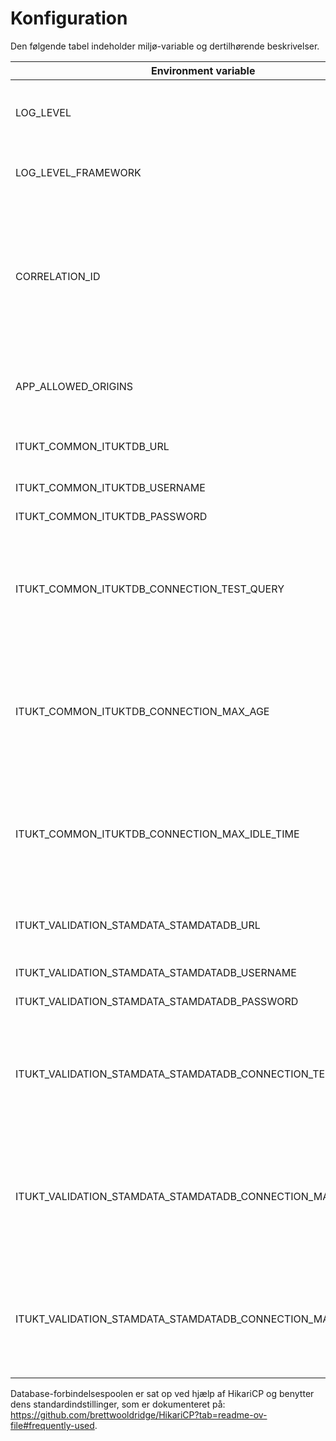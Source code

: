 # Konfiguration

Den følgende tabel indeholder miljø-variable og dertilhørende beskrivelser.

| Environment variable                                          | Description                                                                                                                       | Required |
|---------------------------------------------------------------|-----------------------------------------------------------------------------------------------------------------------------------|----------|
| LOG_LEVEL                                                     | Logniveau for applikations-log. Standardværdi er INFO.                                                                            | Nej      |
| LOG_LEVEL_FRAMEWORK                                           | Logniveau for framework. Standardværdi er INFO.                                                                                   | Nej      |
| CORRELATION_ID                                                | HTTP-header, der angiver hvilken correlation id der skal bruges. Bruges til at korrelere logbeskeder. Standard er "x-request-id". | Nej      |
| APP_ALLOWED_ORIGINS                                           | En liste af URL’er/origins som skal tillades af CORS.                                                                             | Nej      |
| ITUKT_COMMON_ITUKTDB_URL                                      | JDBC-forbindelses-URL til itukt-databasen                                                                                         | Ja       |
| ITUKT_COMMON_ITUKTDB_USERNAME                                 | JDBC-brugernavn                                                                                                                   | Ja       |
| ITUKT_COMMON_ITUKTDB_PASSWORD                                 | JDBC-adgangskode                                                                                                                  | Ja       |
| ITUKT_COMMON_ITUKTDB_CONNECTION_TEST_QUERY                    | Forespørgsel til test af JDBC-forbindelsen. Standard er at bruge JDBC-driveren til at validere forbindelser.                      | Nej      |
| ITUKT_COMMON_ITUKTDB_CONNECTION_MAX_AGE                       | Maksimal tid (ISO 8601-varighed), en forbindelse må være i JDBC-connection pool’en. Standard er 30 minutter                       | Nej      |
| ITUKT_COMMON_ITUKTDB_CONNECTION_MAX_IDLE_TIME                 | Maksimal tid (ISO 8601-varighed), en forbindelse må være inaktiv i JDBC-connection pool’en                                        | Nej      |
| ITUKT_VALIDATION_STAMDATA_STAMDATADB_URL                      | DBC-forbindelses-URL til stamdata-databasen                                                                                       | Ja       |
| ITUKT_VALIDATION_STAMDATA_STAMDATADB_USERNAME                 | JDBC-brugernavn                                                                                                                   | Ja       |
| ITUKT_VALIDATION_STAMDATA_STAMDATADB_PASSWORD                 | JDBC-adgangskode                                                                                                                  | Ja       |
| ITUKT_VALIDATION_STAMDATA_STAMDATADB_CONNECTION_TEST_QUERY    | Forespørgsel til test af JDBC-forbindelsen. Standard er at bruge JDBC-driveren til at validere forbindelser..                     | Nej      |
| ITUKT_VALIDATION_STAMDATA_STAMDATADB_CONNECTION_MAX_AGE       | Maksimal tid (ISO 8601-varighed), en forbindelse må være i JDBC-connection pool’en. Standard er 30 minutter                       | Nej      |
| ITUKT_VALIDATION_STAMDATA_STAMDATADB_CONNECTION_MAX_IDLE_TIME | Maksimal tid (ISO 8601-varighed), en forbindelse må være inaktiv i JDBC-connection pool’en.                                       | Nej      |

Database-forbindelsespoolen er sat op ved hjælp af HikariCP og benytter dens standardindstillinger, som er dokumenteret på: </br> https://github.com/brettwooldridge/HikariCP?tab=readme-ov-file#frequently-used.
